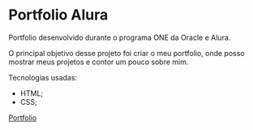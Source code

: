 # Portfolio Alura
Portfolio desenvolvido durante o programa ONE da Oracle e Alura.

O principal objetivo desse projeto foi criar o meu portfolio, onde posso mostrar meus projetos e contor um pouco sobre mim.

Tecnologias usadas:
* HTML;
* CSS;

<a href="https://jogo-ruby-omega.vercel.app/">Portfolio</a>
